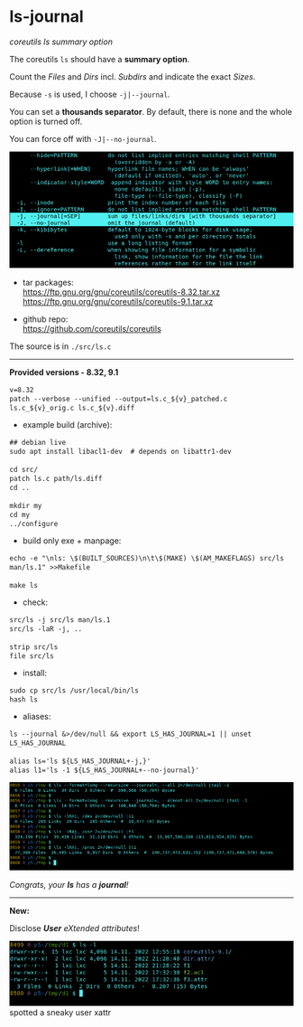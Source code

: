# ls-journal

*coreutils ls summary option*


The coreutils `ls` should have a **summary option**.

Count the *Files* and *Dirs* incl. *Subdirs* and indicate the exact *Sizes*.

Because `-s` is used, I choose `-j|--journal`.

You can set a **thousands separator**. By default, there is none and the whole option is turned off.

You can force off with `-J|--no-journal`.

![help](pics/help.png)

* tar packages:  
https://ftp.gnu.org/gnu/coreutils/coreutils-8.32.tar.xz  
https://ftp.gnu.org/gnu/coreutils/coreutils-9.1.tar.xz

* github repo:  
https://github.com/coreutils/coreutils

The source is in `./src/ls.c`

-----
**Provided versions - 8.32, 9.1**

```
v=8.32
patch --verbose --unified --output=ls.c_${v}_patched.c ls.c_${v}_orig.c ls.c_${v}.diff
```

* example build (archive):

```
## debian live
sudo apt install libacl1-dev  # depends on libattr1-dev

cd src/
patch ls.c path/ls.diff
cd ..

mkdir my
cd my
../configure
```

* build only exe + manpage:

```
echo -e "\nls: \$(BUILT_SOURCES)\n\t\$(MAKE) \$(AM_MAKEFLAGS) src/ls man/ls.1" >>Makefile

make ls
```

* check:

```
src/ls -j src/ls man/ls.1
src/ls -laR -j, ..

strip src/ls
file src/ls
```

* install:

```
sudo cp src/ls /usr/local/bin/ls
hash ls
```

* aliases:

```
ls --journal &>/dev/null && export LS_HAS_JOURNAL=1 || unset LS_HAS_JOURNAL

alias ls='ls ${LS_HAS_JOURNAL+-j,}'
alias l1='ls -1 ${LS_HAS_JOURNAL+--no-journal}'
```

![run](pics/run.png)

_Congrats, your **ls** has a **journal**!_

-----
**New:**

Disclose _**User** eXtended attributes_!

![xattr](pics/xattr.png)  
spotted a sneaky user xattr
